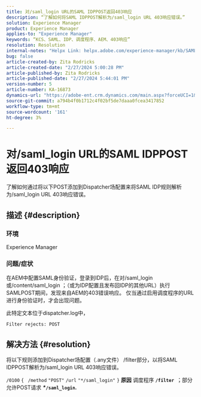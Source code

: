 ```yaml
---
title: 对/saml_login URL的SAML IDPPOST返回403响应
description: “了解如何将SAML IDPPOST解析为/saml_login URL 403响应错误。”
solution: Experience Manager
product: Experience Manager
applies-to: "Experience Manager"
keywords: “KCS、SAML、IDP、调度程序、AEM、403响应”
resolution: Resolution
internal-notes: "Helpx Link: helpx.adobe.com/experience-manager/kb/SAML-IDP-POST-to-saml-login-url-returns-403-response-AEM-6-x0.html"
bug: false
article-created-by: Zita Rodricks
article-created-date: "2/27/2024 5:00:28 PM"
article-published-by: Zita Rodricks
article-published-date: "2/27/2024 5:44:01 PM"
version-number: 5
article-number: KA-16873
dynamics-url: "https://adobe-ent.crm.dynamics.com/main.aspx?forceUCI=1&pagetype=entityrecord&etn=knowledgearticle&id=83013ab1-91d5-ee11-9079-6045bd006704"
source-git-commit: a794b4f0b1712c4f02bf5de7daaa0fcea3417852
workflow-type: tm+mt
source-wordcount: '161'
ht-degree: 3%

---
```


# 对/saml_login URL的SAML IDPPOST返回403响应


了解如何通过将以下POST添加到Dispatcher场配置来将SAML IDP规则解析为/saml_login URL 403响应错误。

## 描述 {#description}


### 环境

Experience Manager

### 问题/症状

在AEM中配置SAML身份验证，登录到IDP后，在对/saml_login或/content/saml_login ；（或为IDP配置且发布回IDP的其他URL）执行SAMLPOST期间，发现来自AEM的403错误响应。
仅当通过启用调度程序的URL进行身份验证时，才会出现问题。

此特定文本位于dispatcher.log中，

`Filter rejects: POST`


## 解决方法 {#resolution}


将以下规则添加到Dispatcher场配置（.any文件） /filter部分，以将SAML IDPPOST解析为/saml_login URL 403响应错误。

`/0100` `{ ` `/method` `"POST"` `/url` `"*/saml_login"` `}`
<b>原因</b>
调度程序 <b>`/filter `</b>；部分允许POST请求 <b>*\**`/saml_login`*.</b>*

